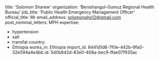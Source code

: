 title: 'Solomon Sharew'
organization: 'Benishangul-Gumuz Regional Health Bureau'
job_title: 'Public Health Emergency Management Officer'
official_title: Mr
email_address: solomonshs12@gmail.com
post_nominal_letters: MPH
expertise:
  - hypertension
  - salt
  - transfat
country:
  - Ethiopia
works_in: Ethiopia
import_id: 8441d1d6-7f0e-442b-9fa0-32e594a4e4bb
id: 5d0b942d-83e0-408a-bec9-ffae07f935ac
